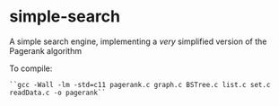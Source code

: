 # simple-search
A simple search engine, implementing a *very* simplified version of the Pagerank algorithm

To compile: 

    ``gcc -Wall -lm -std=c11 pagerank.c graph.c BSTree.c list.c set.c readData.c -o pagerank``
